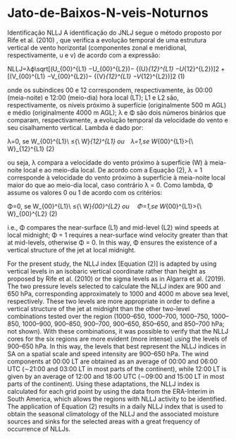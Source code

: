 # Jato-de-Baixos-N-veis-Noturnos
Identificação NLLJ A identificação do JNLJ segue o método proposto por Rife et al. (2010) , que verifica a evolução temporal de uma estrutura vertical de vento horizontal (componentes zonal e meridional, respectivamente, u e v) de acordo com a expressão:

NLLJ=λϕ\sqrt[(U_{00}^{L1} −U_{00}^{L2})− {(U}_{12}^{L1} −U_{12}^{L2})]2 +[(V_{00}^{L1} −V_{00}^{L2})− {(V}_{12}^{L1} −V_{12}^{L2})]2 (1)

onde os subíndices 00 e 12 correspondem, respectivamente, às 00:00 (meia-noite) e 12:00 (meio-dia) hora local (LT); L1 e L2 são, respectivamente, os níveis próximo à superfície (originalmente 500 m AGL) e médio (originalmente 4000 m AGL); λ e Φ são dois números binários que comparam, respectivamente, a evolução temporal da velocidade do vento e seu cisalhamento vertical. Lambda é dado por:

λ=0, se W_{00}^{L1}\ ≤{\ W}_{12}^{L1}  ou λ=1,se  W_{00}^{L1}>{\ W}_{12}^{L1}      (2)

ou seja, λ compara a velocidade do vento próximo à superfície (W) à meia-noite local e ao meio-dia local. De acordo com a Equação (2), λ = 1 corresponde à velocidade do vento próximo à superfície à meia-noite local maior do que ao meio-dia local, caso contrário λ = 0. Como lambda, Φ assume os valores 0 ou 1 de acordo com os critérios:

Φ=0, se W_{00}^{L1}\ ≤{\ W}_{00}^{L2}  ou  Φ=1,se  W_{00}^{L1}>{\ W}_{00}^{L2}      (2)

i.e., Φ compares the near-surface (L1) and mid-level (L2) wind speeds at local midnight; Φ = 1 requires a near-surface wind velocity greater than that at mid-levels, otherwise Φ = 0. In this way, Φ ensures the existence of a vertical structure of the jet at local midnight.

For the present study, the NLLJ index [Equation (2)] is adapted by using vertical levels in an isobaric vertical coordinate rather than height as proposed by Rife et al. (2010) or the sigma levels as in Algarra et al. (2019). The two pressure levels selected to calculate the NLLJ index are 900 and 650 hPa, corresponding approximately to 1000 and 4000 m above sea level, respectively. These two levels are more appropriate in order to define a vertical structure of the jet at midnight than the other two-level combinations tested over the region (1000–650, 1000–700, 1000–750, 1000–850, 1000–900, 900–850, 900–700, 900–650, 850–650, and 850–700 hPa; not shown). With these combinations, it was possible to verify that the NLLJ cores for the six regions are more evident (more intense) using the levels of 900–650 hPa. In this way, the levels that best represent the NLLJ indices in SA on a spatial scale and speed intensity are 900–650 hPa. The wind components at 00:00 LT are obtained as an average of 00:00 and 06:00 UTC (∼21:00 and 03:00 LT in most parts of the continent), while 12:00 LT is given by an average of 12:00 and 18:00 UTC (∼09:00 and 15:00 LT in most parts of the continent). Using these adaptations, the NLLJ index is calculated for each grid point by using the data from the ERA-Interim in South America, which allows the regions with NLLJ activity to be identified. The application of Equation (2) results in a daily NLLJ index that is used to obtain the seasonal climatology of the NLLJ and the associated moisture sources and sinks for the selected areas with a great frequency of occurrence of NLLJs.
